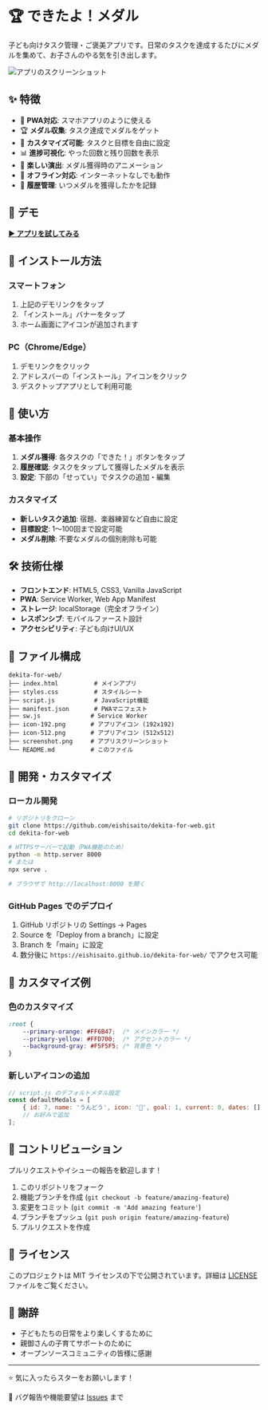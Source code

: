 # 🏆 できたよ！メダル

子ども向けタスク管理・ご褒美アプリです。日常のタスクを達成するたびにメダルを集めて、お子さんのやる気を引き出します。

![アプリのスクリーンショット](./screenshot.png)

## ✨ 特徴

- 📱 **PWA対応**: スマホアプリのように使える
- 🏆 **メダル収集**: タスク達成でメダルをゲット
- 🎯 **カスタマイズ可能**: タスクと目標を自由に設定
- 📊 **進捗可視化**: やった回数と残り回数を表示
- 🎉 **楽しい演出**: メダル獲得時のアニメーション
- 💾 **オフライン対応**: インターネットなしでも動作
- 📅 **履歴管理**: いつメダルを獲得したかを記録

## 🚀 デモ

[**▶️ アプリを試してみる**](https://eishisaito.github.io/dekita-for-web/)

## 📱 インストール方法

### スマートフォン
1. 上記のデモリンクをタップ
2. 「インストール」バナーをタップ
3. ホーム画面にアイコンが追加されます

### PC（Chrome/Edge）
1. デモリンクをクリック
2. アドレスバーの「インストール」アイコンをクリック
3. デスクトップアプリとして利用可能

## 🎯 使い方

### 基本操作
1. **メダル獲得**: 各タスクの「できた！」ボタンをタップ
2. **履歴確認**: タスクをタップして獲得したメダルを表示
3. **設定**: 下部の「せってい」でタスクの追加・編集

### カスタマイズ
- **新しいタスク追加**: 宿題、楽器練習など自由に設定
- **目標設定**: 1〜100回まで設定可能
- **メダル削除**: 不要なメダルの個別削除も可能

## 🛠️ 技術仕様

- **フロントエンド**: HTML5, CSS3, Vanilla JavaScript
- **PWA**: Service Worker, Web App Manifest
- **ストレージ**: localStorage（完全オフライン）
- **レスポンシブ**: モバイルファースト設計
- **アクセシビリティ**: 子ども向けUI/UX

## 📁 ファイル構成

```
dekita-for-web/
├── index.html          # メインアプリ
├── styles.css          # スタイルシート
├── script.js           # JavaScript機能
├── manifest.json       # PWAマニフェスト
├── sw.js              # Service Worker
├── icon-192.png       # アプリアイコン (192x192)
├── icon-512.png       # アプリアイコン (512x512)
├── screenshot.png     # アプリスクリーンショット
└── README.md          # このファイル
```

## 🔧 開発・カスタマイズ

### ローカル開発
```bash
# リポジトリをクローン
git clone https://github.com/eishisaito/dekita-for-web.git
cd dekita-for-web

# HTTPSサーバーで起動（PWA機能のため）
python -m http.server 8000
# または
npx serve .

# ブラウザで http://localhost:8000 を開く
```

### GitHub Pages でのデプロイ
1. GitHub リポジトリの Settings → Pages
2. Source を「Deploy from a branch」に設定
3. Branch を「main」に設定
4. 数分後に `https://eishisaito.github.io/dekita-for-web/` でアクセス可能

## 🎨 カスタマイズ例

### 色のカスタマイズ
```css
:root {
    --primary-orange: #FF6B47;  /* メインカラー */
    --primary-yellow: #FFD700;  /* アクセントカラー */
    --background-gray: #F5F5F5; /* 背景色 */
}
```

### 新しいアイコンの追加
```javascript
// script.js のデフォルトメダル設定
const defaultMedals = [
    { id: 7, name: 'うんどう', icon: '🏃', goal: 1, current: 0, dates: [] },
    // お好みで追加
];
```

## 🤝 コントリビューション

プルリクエストやイシューの報告を歓迎します！

1. このリポジトリをフォーク
2. 機能ブランチを作成 (`git checkout -b feature/amazing-feature`)
3. 変更をコミット (`git commit -m 'Add amazing feature'`)
4. ブランチをプッシュ (`git push origin feature/amazing-feature`)
5. プルリクエストを作成

## 📄 ライセンス

このプロジェクトは MIT ライセンスの下で公開されています。詳細は [LICENSE](LICENSE) ファイルをご覧ください。

## 🙏 謝辞

- 子どもたちの日常をより楽しくするために
- 親御さんの子育てサポートのために
- オープンソースコミュニティの皆様に感謝

---

⭐ 気に入ったらスターをお願いします！

📝 バグ報告や機能要望は [Issues](https://github.com/eishisaito/dekita-for-web/issues) まで
